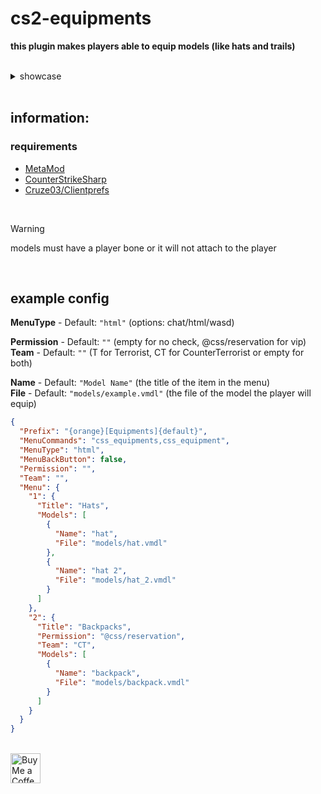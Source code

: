 # cs2-equipments
**this plugin makes players able to equip models (like hats and trails)**

<br>

<details>
	<summary>showcase</summary>
	<img src="https://github.com/exkludera/cs2-equipments/assets/51145038/37b60f6f-e1c3-4257-aee8-4bea23e8735a" width="200"> <br>
	<img src="https://github.com/exkludera/cs2-equipments/assets/51145038/a7eb7832-6c3a-4edb-81cd-a38b3763044d" width="178">
	<img src="https://github.com/exkludera/cs2-equipments/assets/51145038/e5ba25cf-4f31-4379-bbf5-139c00cb6f56" width="200">
</details>

<br>

## information:


### requirements
- [MetaMod](https://github.com/alliedmodders/metamod-source)
- [CounterStrikeSharp](https://github.com/roflmuffin/CounterStrikeSharp)
- [Cruze03/Clientprefs](https://github.com/Cruze03/Clientprefs)

<br>

> [!WARNING]
> models must have a player bone or it will not attach to the player

<br>

## example config

**MenuType** - Default: `"html"` (options: chat/html/wasd) <br>

**Permission** - Default: `""` (empty for no check, @css/reservation for vip) <br>
**Team** - Default: `""` (T for Terrorist, CT for CounterTerrorist or empty for both) <br>

**Name** - Default: `"Model Name"` (the title of the item in the menu) <br>
**File** - Default: `"models/example.vmdl"` (the file of the model the player will equip) <br>

```json
{
  "Prefix": "{orange}[Equipments]{default}",
  "MenuCommands": "css_equipments,css_equipment",
  "MenuType": "html",
  "MenuBackButton": false,
  "Permission": "",
  "Team": "",
  "Menu": {
    "1": {
      "Title": "Hats",
      "Models": [
        {
          "Name": "hat",
          "File": "models/hat.vmdl"
        },
		{
          "Name": "hat 2",
          "File": "models/hat_2.vmdl"
        }
      ]
    },
    "2": {
      "Title": "Backpacks",
      "Permission": "@css/reservation",
      "Team": "CT",
      "Models": [
        {
          "Name": "backpack",
          "File": "models/backpack.vmdl"
        }
      ]
    }
  }
}
```

<br> <a href="https://ko-fi.com/exkludera" target="blank"><img src="https://cdn.ko-fi.com/cdn/kofi5.png" height="48px" alt="Buy Me a Coffee at ko-fi.com"></a>